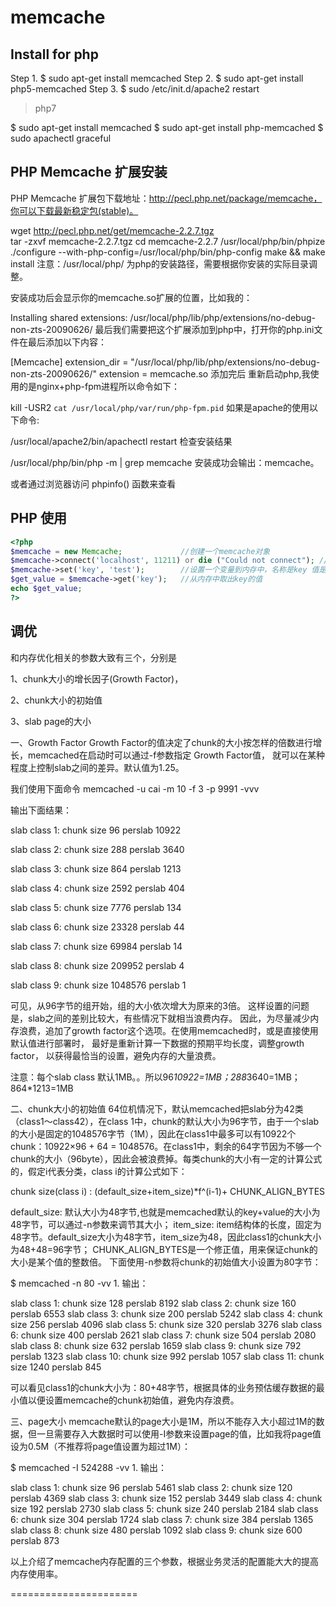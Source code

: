 # memcache

## Install for php

Step 1.
$ sudo apt-get install memcached
Step 2.
$ sudo apt-get install php5-memcached
Step 3.
$ sudo /etc/init.d/apache2 restart


> php7

$ sudo apt-get install memcached
$ sudo apt-get install php-memcached
$ sudo apachectl graceful


## PHP Memcache 扩展安装

PHP Memcache 扩展包下载地址：http://pecl.php.net/package/memcache，你可以下载最新稳定包(stable)。

wget http://pecl.php.net/get/memcache-2.2.7.tgz               
tar -zxvf memcache-2.2.7.tgz
cd memcache-2.2.7
/usr/local/php/bin/phpize
./configure --with-php-config=/usr/local/php/bin/php-config
make && make install
注意：/usr/local/php/ 为php的安装路径，需要根据你安装的实际目录调整。

安装成功后会显示你的memcache.so扩展的位置，比如我的：

Installing shared extensions:     /usr/local/php/lib/php/extensions/no-debug-non-zts-20090626/
最后我们需要把这个扩展添加到php中，打开你的php.ini文件在最后添加以下内容：

[Memcache]
extension_dir = "/usr/local/php/lib/php/extensions/no-debug-non-zts-20090626/"
extension = memcache.so
添加完后 重新启动php,我使用的是nginx+php-fpm进程所以命令如下：

kill -USR2 `cat /usr/local/php/var/run/php-fpm.pid`
如果是apache的使用以下命令:

/usr/local/apache2/bin/apachectl restart
检查安装结果

/usr/local/php/bin/php -m | grep memcache
安装成功会输出：memcache。

或者通过浏览器访问 phpinfo() 函数来查看

## PHP 使用

```php
<?php
$memcache = new Memcache;             //创建一个memcache对象
$memcache->connect('localhost', 11211) or die ("Could not connect"); //连接Memcached服务器
$memcache->set('key', 'test');        //设置一个变量到内存中，名称是key 值是test
$get_value = $memcache->get('key');   //从内存中取出key的值
echo $get_value;
?>
```

## 调优

和内存优化相关的参数大致有三个，分别是

1、chunk大小的增长因子(Growth Factor)，

2、chunk大小的初始值

3、slab page的大小




一、Growth Factor
Growth Factor的值决定了chunk的大小按怎样的倍数进行增长，memcached在启动时可以通过-f参数指定 Growth Factor值， 就可以在某种程度上控制slab之间的差异。默认值为1.25。



我们使用下面命令
memcached -u cai -m 10 -f 3 -p 9991 -vvv



输出下面结果：


slab class   1: chunk size        96 perslab   10922

slab class   2: chunk size       288 perslab    3640

slab class   3: chunk size       864 perslab    1213

slab class   4: chunk size      2592 perslab     404

slab class   5: chunk size      7776 perslab     134

slab class   6: chunk size     23328 perslab      44

slab class   7: chunk size     69984 perslab      14

slab class   8: chunk size    209952 perslab       4

slab class   9: chunk size   1048576 perslab       1



可见，从96字节的组开始，组的大小依次增大为原来的3倍。 这样设置的问题是，slab之间的差别比较大，有些情况下就相当浪费内存。 因此，为尽量减少内存浪费，追加了growth factor这个选项。在使用memcached时，或是直接使用默认值进行部署时， 最好是重新计算一下数据的预期平均长度，调整growth factor， 以获得最恰当的设置，避免内存的大量浪费。



注意：每个slab class 默认1MB。。所以96*10922=1MB；288*3640=1MB；864*1213=1MB






二、chunk大小的初始值
64位机情况下，默认memcached把slab分为42类（class1～class42），在class 1中，chunk的默认大小为96字节，由于一个slab的大小是固定的1048576字节（1M），因此在class1中最多可以有10922个chunk：10922×96 + 64 = 1048576。在class1中，剩余的64字节因为不够一个chunk的大小（96byte），因此会被浪费掉。每类chunk的大小有一定的计算公式的，假定i代表分类，class i的计算公式如下：


chunk size(class i) :  (default_size+item_size)*f^(i-1)+ CHUNK_ALIGN_BYTES


default_size: 默认大小为48字节,也就是memcached默认的key+value的大小为48字节，可以通过-n参数来调节其大小；
item_size: item结构体的长度，固定为48字节。default_size大小为48字节，item_size为48，因此class1的chunk大小为48+48=96字节；
CHUNK_ALIGN_BYTES是一个修正值，用来保证chunk的大小是某个值的整数倍。
下面使用-n参数将chunk的初始值大小设置为80字节：



$ memcached -n 80 -vv
1.
输出：



slab class   1: chunk size       128 perslab    8192 
slab class   2: chunk size       160 perslab    6553 
slab class   3: chunk size       200 perslab    5242 
slab class   4: chunk size       256 perslab    4096 
slab class   5: chunk size       320 perslab    3276 
slab class   6: chunk size       400 perslab    2621 
slab class   7: chunk size       504 perslab    2080 
slab class   8: chunk size       632 perslab    1659 
slab class   9: chunk size       792 perslab    1323 
slab class  10: chunk size       992 perslab    1057
slab class  11: chunk size      1240 perslab     845

可以看见class1的chunk大小为：80+48字节，根据具体的业务预估缓存数据的最小值以便设置memcache的chunk初始值，避免内存浪费。





三、page大小
memcache默认的page大小是1M，所以不能存入大小超过1M的数据，但一旦需要存入大数据时可以使用-I参数来设置page的值，比如我将page值设为0.5M（不推荐将page值设置为超过1M）：


$ memcached -I 524288 -vv
1.
输出：

slab class   1: chunk size        96 perslab    5461 
slab class   2: chunk size       120 perslab    4369
slab class   3: chunk size       152 perslab    3449
slab class   4: chunk size       192 perslab    2730
slab class   5: chunk size       240 perslab    2184
slab class   6: chunk size       304 perslab    1724
slab class   7: chunk size       384 perslab    1365
slab class   8: chunk size       480 perslab    1092
slab class   9: chunk size       600 perslab     873 

以上介绍了memcache内存配置的三个参数，根据业务灵活的配置能大大的提高内存使用率。



======================

